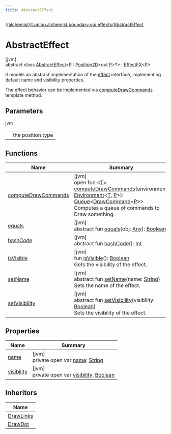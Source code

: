 ```yaml
---
title: AbstractEffect
---
```

//[alchemist](../../../index.html)/[it.unibo.alchemist.boundary.gui.effects](../index.html)/[AbstractEffect](index.html)



# AbstractEffect



[jvm]\
abstract class [AbstractEffect](index.html)<[P](index.html) : [Position2D](../../it.unibo.alchemist.model.interfaces/-position2-d/index.html)<out [P](../../it.unibo.alchemist.boundary.gui.effects.json/-effect-group-adapter/index.html)>?> : [EffectFX](../-effect-f-x/index.html)<[P](../../it.unibo.alchemist.boundary.gui.effects.json/-effect-group-adapter/index.html)> 

It models an abstract implementation of the [effect](../-effect-f-x/index.html) interface, implementing default name and visibility properties. 



 The effect behavior can be implemented via [computeDrawCommands](compute-draw-commands.html) template method.



## Parameters


jvm

| | |
|---|---|
| <P> | the position type |



## Functions


| Name | Summary |
|---|---|
| [computeDrawCommands](compute-draw-commands.html) | [jvm]<br>open fun <[T](compute-draw-commands.html)> [computeDrawCommands](compute-draw-commands.html)(environment: [Environment](../../it.unibo.alchemist.model.interfaces/-environment/index.html)<[T](../../it.unibo.alchemist.boundary.monitor/-f-x-step-monitor/index.html), [P](../../it.unibo.alchemist.boundary.gui.effects.json/-effect-group-adapter/index.html)>): [Queue](https://docs.oracle.com/javase/8/docs/api/java/util/Queue.html)<[DrawCommand](../../it.unibo.alchemist.boundary.interfaces/-draw-command/index.html)<[P](../../it.unibo.alchemist.boundary.gui.effects.json/-effect-group-adapter/index.html)>><br>Computes a queue of commands to Draw something. |
| [equals](equals.html) | [jvm]<br>abstract fun [equals](equals.html)(obj: [Any](https://kotlinlang.org/api/latest/jvm/stdlib/kotlin/-any/index.html)): [Boolean](https://kotlinlang.org/api/latest/jvm/stdlib/kotlin/-boolean/index.html) |
| [hashCode](hash-code.html) | [jvm]<br>abstract fun [hashCode](hash-code.html)(): [Int](https://kotlinlang.org/api/latest/jvm/stdlib/kotlin/-int/index.html) |
| [isVisible](is-visible.html) | [jvm]<br>fun [isVisible](is-visible.html)(): [Boolean](https://kotlinlang.org/api/latest/jvm/stdlib/kotlin/-boolean/index.html)<br>Gets the visibility of the effect. |
| [setName](../-effect-f-x/set-name.html) | [jvm]<br>abstract fun [setName](../-effect-f-x/set-name.html)(name: [String](https://docs.oracle.com/javase/8/docs/api/java/lang/String.html))<br>Sets the name of the effect. |
| [setVisibility](../-effect-f-x/set-visibility.html) | [jvm]<br>abstract fun [setVisibility](../-effect-f-x/set-visibility.html)(visibility: [Boolean](https://kotlinlang.org/api/latest/jvm/stdlib/kotlin/-boolean/index.html))<br>Sets the visibility of the effect. |


## Properties


| Name | Summary |
|---|---|
| [name](name.html) | [jvm]<br>private open var [name](name.html): [String](https://docs.oracle.com/javase/8/docs/api/java/lang/String.html) |
| [visibility](visibility.html) | [jvm]<br>private open var [visibility](visibility.html): [Boolean](https://kotlinlang.org/api/latest/jvm/stdlib/kotlin/-boolean/index.html) |


## Inheritors


| Name |
|---|
| [DrawLinks](../-draw-links/index.html) |
| [DrawDot](../-draw-dot/index.html) |

